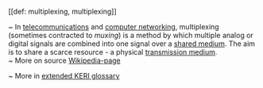 [[def: multiplexing, multiplexing]]

~ In [telecommunications](https://en.wikipedia.org/wiki/Telecommunications) and [computer networking](https://en.wikipedia.org/wiki/Computer_network), multiplexing (sometimes contracted to _muxing_) is a method by which multiple analog or digital signals are combined into one signal over a [shared medium](https://en.wikipedia.org/wiki/Shared_medium). The aim is to share a scarce resource - a physical [transmission medium](https://en.wikipedia.org/wiki/Transmission_medium).  
~ More on source [Wikipedia-page](https://en.wikipedia.org/wiki/Multiplexing)

~ More in <a href="https://weboftrust.github.io/WOT-terms/docs/glossary/multiplexing">extended KERI glossary</a>
